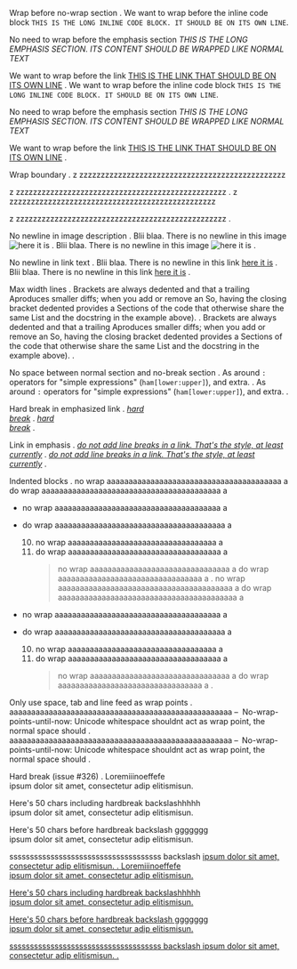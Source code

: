 Wrap before no-wrap section
.
We want to wrap before the inline code block `THIS IS THE LONG INLINE CODE BLOCK. IT SHOULD BE ON ITS OWN LINE`.

No need to wrap before the emphasis section _THIS IS THE LONG EMPHASIS SECTION. ITS CONTENT SHOULD BE WRAPPED LIKE NORMAL TEXT_

We want to wrap before the link [THIS IS THE LINK THAT SHOULD BE ON ITS OWN LINE](https://www.python.org/)
.
We want to wrap before the inline code block
`THIS IS THE LONG INLINE CODE BLOCK. IT SHOULD BE ON ITS OWN LINE`.

No need to wrap before the emphasis section _THIS
IS THE LONG EMPHASIS SECTION. ITS CONTENT SHOULD
BE WRAPPED LIKE NORMAL TEXT_

We want to wrap before the link
[THIS IS THE LINK THAT SHOULD BE ON ITS OWN LINE](https://www.python.org/)
.


Wrap boundary
.
z zzzzzzzzzzzzzzzzzzzzzzzzzzzzzzzzzzzzzzzzzzzzzzzz

z zzzzzzzzzzzzzzzzzzzzzzzzzzzzzzzzzzzzzzzzzzzzzzzzz
.
z zzzzzzzzzzzzzzzzzzzzzzzzzzzzzzzzzzzzzzzzzzzzzzzz

z
zzzzzzzzzzzzzzzzzzzzzzzzzzzzzzzzzzzzzzzzzzzzzzzzz
.


No newline in image description
.
Blii blaa. There is no newline in this image ![here
it is](https://github.com/executablebooks/)
.
Blii blaa. There is no newline in this image
![here it is](https://github.com/executablebooks/)
.


No newline in link text
.
Blii blaa. There is no newline in this link [here
it is](https://github.com/executablebooks/)
.
Blii blaa. There is no newline in this link
[here it is](https://github.com/executablebooks/)
.


Max width lines
.
Brackets are always dedented and that a trailing
Aproduces smaller diffs; when you add or remove an
So, having the closing bracket dedented provides a
Sections of the code that otherwise share the same
List and the docstring in the example above).
.
Brackets are always dedented and that a trailing
Aproduces smaller diffs; when you add or remove an
So, having the closing bracket dedented provides a
Sections of the code that otherwise share the same
List and the docstring in the example above).
.


No space between normal section and no-break section
.
As around `:` operators for "simple expressions"
(`ham[lower:upper]`), and extra.
.
As around `:` operators for "simple expressions"
(`ham[lower:upper]`), and extra.
.


Hard break in emphasized link
.
_[hard\
break](python.org)_
.
_[hard\
break](python.org)_
.


Link in emphasis
.
_[do not add line breaks in a link. That's the style, at least currently](python.org)_
.
_[do not add line breaks in a link. That's the style, at least currently](python.org)_
.


Indented blocks
.
no wrap aaaaaaaaaaaaaaaaaaaaaaaaaaaaaaaaaaaaaaaa a
do wrap aaaaaaaaaaaaaaaaaaaaaaaaaaaaaaaaaaaaaaaaa a

- no wrap aaaaaaaaaaaaaaaaaaaaaaaaaaaaaaaaaaaaaa a
- do wrap aaaaaaaaaaaaaaaaaaaaaaaaaaaaaaaaaaaaaaa a

  10. no wrap aaaaaaaaaaaaaaaaaaaaaaaaaaaaaaaaaa a
  11. do wrap aaaaaaaaaaaaaaaaaaaaaaaaaaaaaaaaaaa a
      > no wrap aaaaaaaaaaaaaaaaaaaaaaaaaaaaaaaa a
      > do wrap aaaaaaaaaaaaaaaaaaaaaaaaaaaaaaaaa a
.
no wrap aaaaaaaaaaaaaaaaaaaaaaaaaaaaaaaaaaaaaaaa a
do wrap aaaaaaaaaaaaaaaaaaaaaaaaaaaaaaaaaaaaaaaaa
a

- no wrap aaaaaaaaaaaaaaaaaaaaaaaaaaaaaaaaaaaaaa a

- do wrap aaaaaaaaaaaaaaaaaaaaaaaaaaaaaaaaaaaaaaa
  a

  10. no wrap aaaaaaaaaaaaaaaaaaaaaaaaaaaaaaaaaa a
  01. do wrap aaaaaaaaaaaaaaaaaaaaaaaaaaaaaaaaaaa
      a
      > no wrap aaaaaaaaaaaaaaaaaaaaaaaaaaaaaaaa a
      > do wrap aaaaaaaaaaaaaaaaaaaaaaaaaaaaaaaaa
      > a
.


Only use space, tab and line feed as wrap points
.
aaaaaaaaaaaaaaaaaaaaaaaaaaaaaaaaaaaaaaaaaaaaaaaaaaa&#160;&#5760;&#8192;No-wrap-points-until-now:&#32;Unicode whitespace shouldnt act as wrap point, the normal space should
.
aaaaaaaaaaaaaaaaaaaaaaaaaaaaaaaaaaaaaaaaaaaaaaaaaaa   No-wrap-points-until-now:
Unicode whitespace shouldnt act as wrap point, the
normal space should
.


Hard break (issue #326)
.
Loremiiinoeffefe\
ipsum dolor sit amet, consectetur adip elitismisun.

Here's 50 chars including hardbreak backslashhhhh\
ipsum dolor sit amet, consectetur adip elitismisun.

Here's 50 chars before hardbreak backslash ggggggg\
ipsum dolor sit amet, consectetur adip elitismisun.

sssssssssssssssssssssssssssssssssssss backslash <a href="foo\
bar"> ipsum dolor sit amet, consectetur adip elitismisun.
.
Loremiiinoeffefe\
ipsum dolor sit amet, consectetur adip
elitismisun.

Here's 50 chars including hardbreak backslashhhhh\
ipsum dolor sit amet, consectetur adip
elitismisun.

Here's 50 chars before hardbreak backslash
ggggggg\
ipsum dolor sit amet, consectetur adip
elitismisun.

sssssssssssssssssssssssssssssssssssss backslash
<a href="foo\
bar"> ipsum dolor sit amet, consectetur adip
elitismisun.
.
